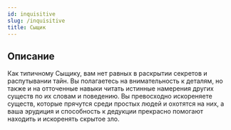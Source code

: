 ```yaml
---
id: inquisitive
slug: /inquisitive
title: Сыщик
---
```

## Описание
Как типичному Сыщику, вам нет равных в раскрытии секретов и распутывании тайн. Вы полагаетесь на внимательность к деталям, но также и на отточенные навыки читать истинные намерения других существ по их словам и поведению. Вы превосходно искореняете существ, которые прячутся среди простых людей и охотятся на них, а ваша эрудиция и способность к дедукции прекрасно помогают находить и искоренять скрытое зло.